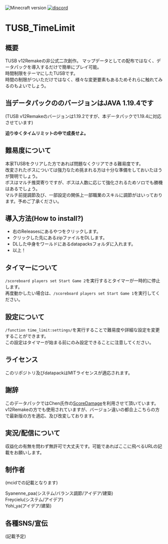 ![Minecraft version](https://img.shields.io/badge/MCversion-1.19.x-green.svg?logo=minecraft)
[![discord](https://img.shields.io/discord/715245045300723775?logo=discord&label=discord)](https://discord.gg/rTVWQm4ykR)

# TUSB_TimeLimit

## 概要
TUSB v12Remakeの非公式二次創作。
マップデータとしての配布ではなく、データパックを導入するだけで簡単にプレイ可能。  
時間制限をテーマにしたTUSBです。  
時間の制限がついただけではなく、様々な変更要素もあるためそれらに触れてみるのもよいでしょう。  
## 当データパックののバージョンはJAVA 1.19.4です
(TUSB v12Remakeのバージョンは1.19.2ですが、本データパックで1.19.4に対応させています)  

**迫りゆくタイムリミットの中で成長せよ。**  
## 難易度について
本家TUSBをクリアした方であれば問題なくクリアできる難易度です。  
改変されたボスについては強力なため挑まれる方は十分な準備をしておいたほうが賢明でしょう。  
ボスはマルチ推奨寄りですが、ボスは人数に応じて強化されるためソロでも勝機はあるでしょう。  
マルチ前提調節及び、一部設定の関係上一部職業のスキルに調節がはいっております。予めご了承ください。   

## 導入方法(How to install?)
- 右のReleasesにあるやつをクリックします。
- クリックした先にあるzipファイルをDLします。
- DLした中身をワールドにあるdatapacksフォルダに入れます。
- 以上！

## タイマーについて
`/scoreboard players set Start Game 2`を実行するとタイマーが一時的に停止します。  
再度動かしたい場合は、`/scoreboard players set Start Game 1`を実行してください。  

## 設定について
`/function time_limit:settings/`を実行することで難易度や詳細な設定を変更することができます。  
この設定はタイマーが始まる前にのみ設定できることに注意してください。  

## ライセンス
このリポジトリ及びdatapackはMITライセンスが適応されます。  

## 謝辞
このデータパックではChen氏作の[ScoreDamage](https://github.com/ChenCMD/MCCMD-ScoreDamage)を利用させて頂いています。  
v12Remakeの方でも使用されていますが、バージョン違いの都合上こちらの方で最新版の方を適応、及び改変しております。  

## 実況/配信について
収益化の有無を問わず無許可で大丈夫です。可能であればここに飛べるURLの記載をお願いします。  

## 制作者
(mcidでの記載となります)  
  
Syanenne_paa(システム/バランス調節/アイデア/建築)  
Freycielu(システム/アイデア)  
Yohi_ya(アイデア/建築)  

## 各種SNS/宣伝

(記載予定)
